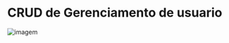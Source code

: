 # CRUD de Gerenciamento de usuario
![imagem](https://github.com/user-attachments/assets/abe09bb7-848a-40c1-bfbf-e5f619d6c1d3)
